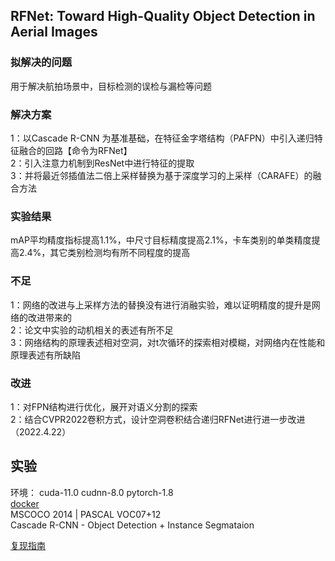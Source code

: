 

## RFNet: Toward High-Quality Object Detection in Aerial Images  
### 拟解决的问题
用于解决航拍场景中，目标检测的误检与漏检等问题  
### 解决方案
1：以Cascade R-CNN 为基准基础，在特征金字塔结构（PAFPN）中引入递归特征融合的回路【命令为RFNet】  
2：引入注意力机制到ResNet中进行特征的提取  
3：并将最近邻插值法二倍上采样替换为基于深度学习的上采样（CARAFE）的融合方法  
### 实验结果
mAP平均精度指标提高1.1%，中尺寸目标精度提高2.1%，卡车类别的单类精度提高2.4%，其它类别检测均有所不同程度的提高  
### 不足
1：网络的改进与上采样方法的替换没有进行消融实验，难以证明精度的提升是网络的改进带来的  
2：论文中实验的动机相关的表述有所不足  
3：网络结构的原理表述相对空洞，对t次循环的探索相对模糊，对网络内在性能和原理表述有所缺陷  
### 改进
1：对FPN结构进行优化，展开对语义分割的探索  
2：结合CVPR2022卷积方式，设计空洞卷积结合递归RFNet进行进一步改进  
（2022.4.22）  

## 实验
环境：
cuda-11.0  cudnn-8.0  pytorch-1.8  
[docker](www.baidu.com)  
MSCOCO 2014  |  PASCAL VOC07+12  
Cascade R-CNN - Object Detection + Instance Segmataion

[复现指南](https://github.com/ruoqianguo/cascade-rcnn_Pytorch)  
